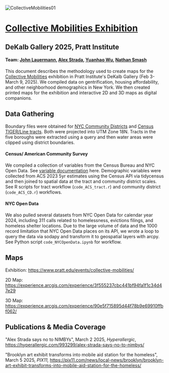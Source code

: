 ![CollectiveMobilities01](https://github.com/user-attachments/assets/b1f1000e-10ec-41de-9d00-3139bab0405a)

# [Collective Mobilities Exhibition](https://www.pratt.edu/events/collective-mobilities/)
## DeKalb Gallery 2025, Pratt Institute
#### Team: [John Lauermann](https://www.pratt.edu/people/john-lauermann/), [Alex Strada](https://www.pratt.edu/people/alex-strada), [Yuanhao Wu](https://www.linkedin.com/in/yuanhao-wu-80603723a/), [Nathan Smash](https://www.linkedin.com/in/nathan-smash-b6b93a24a/)
 
This document describes the methodology used to create maps for the [Collective Mobilities](https://www.pratt.edu/events/collective-mobilities/) exhibition in Pratt Institute's DeKalb Gallery (Feb 3-March 9, 2025). We compiled data on gentrification, housing affordability, and other neighborhood demographics in New York. We then created printed maps for the exhibition and interactive 2D and 3D maps as digital companions.


## Data Gathering

Boundary files were obtained for [NYC Community Districts](https://data.cityofnewyork.us/City-Government/Community-Districts/yfnk-k7r4) and [Census TIGER/Line tracts](https://www.census.gov/geographies/mapping-files/time-series/geo/tiger-geodatabase-file.html). Both were projected into UTM Zone 18N. Tracts in the five boroughs were extracted using a query and then water areas were clipped using district boundaries. 

#### Census/ American Community Survey
We compiled a collection of variables from the Census Bureau and NYC Open Data. See [variable documentation](https://docs.google.com/spreadsheets/d/1ocsovQU9sfGW3KTDgE4AntTEQhZ-ztR_e0dDfXoxsf8/edit?usp=sharing) here. Demographic variables were collected from ACS 2023 5yr estimates using the Census API via tidycensus and then joined to spatial data at the tract and community district scales. See R scripts for tract workflow (`code_ACS_tract.r`) and community district (`code_ACS_CD.r`) workflows. 


#### NYC Open Data
We also pulled several datasets from NYC Open Data for calendar year 2024, including 311 calls related to homelessness, evictions filings, and homeless shelter locations. Due to the large volume of data and the 1000 record limitation that NYC Open Data places on its API, we wrote a loop to query the data via sodapy and transform it to geospatial layers with arcpy. See Python script `code_NYCOpenData.ipynb` for workflow.  


## Maps
Exhibition: https://www.pratt.edu/events/collective-mobilities/

2D Map: https://experience.arcgis.com/experience/3f555237cbc441bf94fa1f1c34d47e29

3D Map: https://experience.arcgis.com/experience/90e5f715895d44f78b9e69910ffbf062/


## Publications & Media Coverage
"Alex Strada says no to NIMBYs", March 2 2025, _Hyperallergic_, https://hyperallergic.com/993299/alex-strada-says-no-to-nimbys/

"Brooklyn art exhibit transforms into mobile aid station for the homeless", March 5 2025, _PIX11,_ https://pix11.com/news/local-news/brooklyn/brooklyn-art-exhibit-transforms-into-mobile-aid-station-for-the-homeless/

